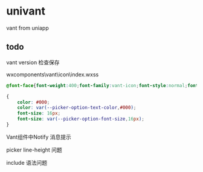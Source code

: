 # univant
vant from uniapp

## todo
vant version 检查保存

wxcomponents\vant\icon\index.wxss
```css
@font-face{font-weight:400;font-family:vant-icon;font-style:normal;font-display:auto;src:url(../vant-icon-f463a9.woff2) format("woff2"),url(../vant-icon-f463a9.woff) format("woff"),url(../vant-icon-f463a9.ttf) format("truetype")}
```

```css
{
    color: #000;
    color: var(--picker-option-text-color,#000);
    font-size: 16px;
    font-size: var(--picker-option-font-size,16px);
}
```

Vant组件中Notify 消息提示


picker line-height 问题

include 语法问题

